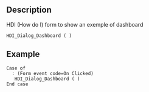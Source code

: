 ﻿<!-- HDI_Dialog_Dashboard ( )  -->

## Description

HDI (How do I) form to show an exemple of dashboard

```4d
HDI_Dialog_Dashboard ( )
```
## Example

```4d
Case of
  : (Form event code=On Clicked)
   HDI_Dialog_Dashboard ( )
End case
```
